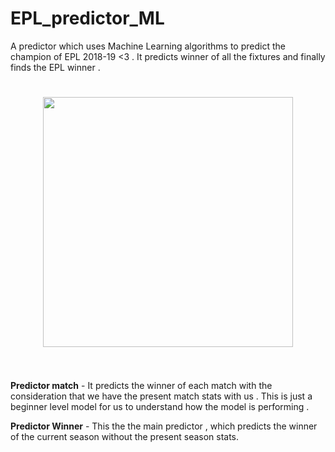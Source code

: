
# EPL_predictor_ML
A predictor  which uses Machine Learning algorithms to predict the champion of EPL 2018-19  &lt;3 . It predicts winner of all the fixtures and finally finds the EPL winner . 

<h1 align="center">
	<img width="400" src="https://upload.wikimedia.org/wikipedia/en/thumb/f/f2/Premier_League_Logo.svg/1200px-Premier_League_Logo.svg.png">
	<br>
	<br>
</h1>

**Predictor match** - It predicts the winner of each match with the consideration that we have the present match stats with us . This is just a beginner level model for us to understand how the model is performing .

**Predictor Winner** - This the the main predictor , which predicts the winner of the current season without the present season stats.
